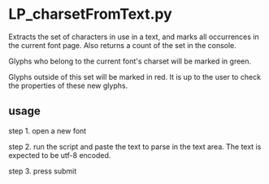 # LP_charsetFromText.py

Extracts the set of characters in use in a text, and marks all occurrences in the current font page.
Also returns a count of the set in the console.

Glyphs who belong to the current font's charset will be marked in green.

Glyphs outside of this set will be marked in red. It is up to the user to check the properties of these new glyphs.

## usage

step 1.
open a new font

step 2.
run the script and paste the text to parse in the text area. The text is expected to be utf-8 encoded.

step 3.
press submit
